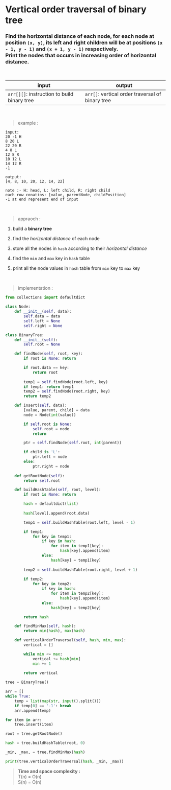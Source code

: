 # Vertical order traversal of binary tree

### Find the horizontal distance of each node, for each node at position `(x, y)`, its left and right children will be at positions `(x - 1, y - 1)` and `(x + 1, y - 1)` respectively. <br> Print the nodes that occurs in increasing order of horizontal distance.

<br>

| input | output |
| --- | --- |
| `arr[][]`: instruction to build binary tree | `arr[]`: vertical order traversal of binary tree |

<br>

> example :

```
input:
20 -1 H
8 20 L
22 20 R
4 8 L
12 8 R
10 12 L
14 12 R
-1

output:
[4, 8, 10, 20, 12, 14, 22]
```
```
note :- H: head, L: left child, R: right child
each row conatins: [value, parentNode, childPosition]
-1 at end represent end of input
```

<br>

> appraoch :

1. build a **binary tree**

2. find the *horizontal distance* of each node

3. store all the nodes in `hash` according to their *horizontal distance*

4. find the `min` and `max` key in `hash` table

5. print all the node values in `hash` table from `min` key to `max` key

<br>

> implementation :

```python
from collections import defaultdict

class Node:
    def __init__(self, data):
        self.data = data
        self.left = None
        self.right = None

class BinaryTree:
    def __init__(self):
        self.root = None

    def findNode(self, root, key):
        if root is None: return

        if root.data == key:
            return root
        
        temp1 = self.findNode(root.left, key)
        if temp1: return temp1
        temp2 = self.findNode(root.right, key)
        return temp2

    def insert(self, data):
        [value, parent, child] = data
        node = Node(int(value))

        if self.root is None:
            self.root = node
            return 

        ptr = self.findNode(self.root, int(parent))

        if child is 'L':
            ptr.left = node
        else:
            ptr.right = node
    
    def getRootNode(self):
        return self.root

    def buildHashTable(self, root, level):
        if root is None: return

        hash = defaultdict(list)
        
        hash[level].append(root.data)

        temp1 = self.buildHashTable(root.left, level - 1)

        if temp1: 
            for key in temp1:
                if key in hash:
                    for item in temp1[key]:
                        hash[key].append(item)
                else:
                    hash[key] = temp1[key]
        
        temp2 = self.buildHashTable(root.right, level + 1)   
        
        if temp2:
            for key in temp2:
                if key in hash:
                    for item in temp2[key]:
                        hash[key].append(item)
                else:
                    hash[key] = temp2[key]

        return hash

    def findMinMax(self, hash):
        return min(hash), max(hash)

    def verticalOrderTraversal(self, hash, min, max):
        vertical = []

        while min <= max:
            vertical += hash[min]
            min += 1
        
        return vertical

tree = BinaryTree()

arr = []
while True: 
    temp = list(map(str, input().split()))
    if temp[0] == '-1': break
    arr.append(temp)

for item in arr:
    tree.insert(item)

root = tree.getRootNode()

hash = tree.buildHashTable(root, 0)

_min, _max, = tree.findMinMax(hash)

print(tree.verticalOrderTraversal(hash, _min, _max))
```

> **Time and space complexity :**
<br>T(n) = O(n)
<br>S(n) = O(n)